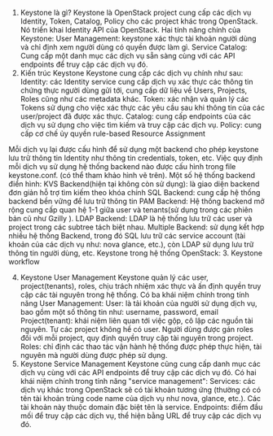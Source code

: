 1. Keystone là gì?
Keystone là OpenStack project cung cấp các dịch vụ Identity, Token, Catalog, Policy cho các project khác trong OpenStack. Nó triển khai Identity API của OpenStack.
Hai tính năng chính của Keystone:
User Management: keystone xác thực tài khoản người dùng và chỉ định xem người dùng có quyền được làm gì.
Service Catalog: Cung cấp một danh mục các dịch vụ sẵn sàng cùng với các API endpoints để truy cập các dịch vụ đó.
2. Kiến trúc Keystone
Keystone cung cấp các dịch vụ chính như sau:
Identity: các Identity service cung cấp dịch vụ xác thực các thông tin chứng thực người dùng gửi tới, cung cấp dữ liệu về Users, Projects, Roles cũng như các metadata khác.
Token: xác nhận và quản lý các Tokens sử dụng cho việc xác thực các yêu cầu sau khi thông tin của các user/project đã được xác thực.
Catalog: cung cấp endpoints của các dịch vụ sử dụng cho việc tìm kiếm và truy cập các dịch vụ.
Policy: cung cấp cơ chế ủy quyền rule-based
Resource
Assignment

Mỗi dịch vụ lại được cấu hình để sử dụng một backend cho phép keystone lưu trữ thông tin Identity như thông tin credentials, token, etc. Việc quy định mỗi dịch vụ sử dụng hệ thống backend nào được cấu hình trong file keystone.conf. (có thể tham khảo hình vẽ trên). Một số hệ thống backend điển hình:
KVS Backend(hiện tại không còn sử dụng): là giao diện backend đơn giản hỗ trợ tìm kiếm theo khóa chính
SQL Backend: cung cấp hệ thống backend bền vững để lưu trữ thông tin
PAM Backend: Hệ thống backend mở rộng cung cấp quan hệ 1-1 giữa user và tenants(sử dụng trong các phiên bản cũ như Gzilly ).
LDAP Backend: LDAP là hệ thống lưu trữ các user và project trong các subtree tách biệt nhau.
Multiple Backend: sử dụng kết hợp nhiều hệ thống Backend, trong đó SQL lưu trữ các service account (tài khoản của các dịch vụ như: nova glance, etc.), còn LDAP sử dụng lưu trữ thông tin người dùng, etc.
Keystone trong hệ thống OpenStack: 
3. Keystone workflow

4. Keystone User Management
Keystone quản lý các user, project(tenants), roles, chịu trách nhiệm xác thực và ấn định quyền truy cập các tài nguyên trong hệ thống. Có ba khái niệm chính trong tính năng User Management:
User: là tải khoản của người sử dụng dịch vụ, bao gồm một số thông tin như: username, password, email
Project(tenant): khái niệm liên quan tới việc gộp, cô lập các nguồn tài nguyên. Tự các project không hề có user. Người dùng được gán roles đối với mỗi project, quy định quyền truy cập tài nguyên trong project.
Roles: chỉ định các thao tác vận hành hệ thống được phép thực hiện, tài nguyên mà người dùng được phép sử dụng.
5. Keystone Service Management
Keystone cũng cung cấp danh mục các dịch vụ cùng với các API endpoints để truy cập các dịch vụ đó. Có hai khái niệm chính trong tính năng "service management":
Services: các dịch vụ khác trong OpenStack sẽ có tài khoản tương ứng (thường có có tên tài khoản trùng code name của dịch vụ như nova, glance, etc.). Các tài khoản này thuộc domain đặc biệt tên là service.
Endpoints: điểm đầu mối để truy cập các dịch vụ, thể hiện bằng URL để truy cập các dịch vụ đó.
